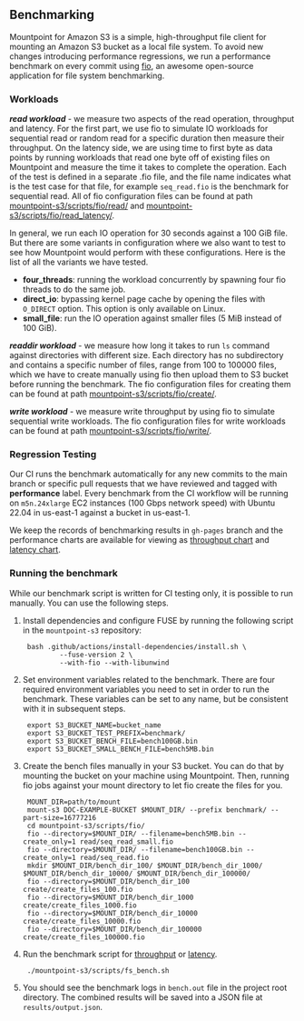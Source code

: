 ## Benchmarking

Mountpoint for Amazon S3 is a simple, high-throughput file client for mounting an Amazon S3 bucket as a local file system.
To avoid new changes introducing performance regressions, we run a performance benchmark on every commit using [fio](https://github.com/axboe/fio), an awesome open-source application for file system benchmarking.

### Workloads

***read workload*** - we measure two aspects of the read operation, throughput and latency. For the first part, we use fio to simulate IO workloads for sequential read or random read for a specific duration then measure their throughput. On the latency side, we are using time to first byte as data points by running workloads that read one byte off of existing files on Mountpoint and measure the time it takes to complete the operation. Each of the test is defined in a separate .fio file, and the file name indicates what is the test case for that file, for example `seq_read.fio` is the benchmark for sequential read. All of fio configuration files can be found at path [mountpoint-s3/scripts/fio/read/](../mountpoint-s3/scripts/fio/read) and [mountpoint-s3/scripts/fio/read_latency/](../mountpoint-s3/scripts/fio/read_latency).

In general, we run each IO operation for 30 seconds against a 100 GiB file. But there are some variants in configuration where we also want to test to see how Mountpoint would perform with these configurations. Here is the list of all the variants we have tested.

* **four_threads**: running the workload concurrently by spawning four fio threads to do the same job.
* **direct_io**: bypassing kernel page cache by opening the files with `O_DIRECT` option. This option is only available on Linux.
* **small_file**: run the IO operation against smaller files (5 MiB instead of 100 GiB).

***readdir workload*** - we measure how long it takes to run `ls` command against directories with different size. Each directory has no subdirectory and contains a specific number of files, range from 100 to 100000 files, which we have to create manually using fio then upload them to S3 bucket before running the benchmark. The fio configuration files for creating them can be found at path [mountpoint-s3/scripts/fio/create/](../mountpoint-s3/scripts/fio/create).

***write workload*** - we measure write throughput by using fio to simulate sequential write workloads. The fio configuration files for write workloads can be found at path [mountpoint-s3/scripts/fio/write/](../mountpoint-s3/scripts/fio/write).

### Regression Testing
Our CI runs the benchmark automatically for any new commits to the main branch or specific pull requests that we have reviewed and tagged with **performance** label. Every benchmark from the CI workflow will be running on `m5n.24xlarge` EC2 instances (100 Gbps network speed) with Ubuntu 22.04 in us-east-1 against a bucket in us-east-1.

We keep the records of benchmarking results in `gh-pages` branch and the performance charts are available for viewing as [throughput chart](https://awslabs.github.io/mountpoint-s3/dev/bench/) and [latency chart](https://awslabs.github.io/mountpoint-s3/dev/latency_bench/).

### Running the benchmark
While our benchmark script is written for CI testing only, it is possible to run manually.
You can use the following steps.

1. Install dependencies and configure FUSE by running the following script in the `mountpoint-s3` repository:

        bash .github/actions/install-dependencies/install.sh \
                --fuse-version 2 \
                --with-fio --with-libunwind

2. Set environment variables related to the benchmark. There are four required environment variables you need to set in order to run the benchmark. These variables can be set to any name, but be consistent with it in subsequent steps.

        export S3_BUCKET_NAME=bucket_name
        export S3_BUCKET_TEST_PREFIX=benchmark/
        export S3_BUCKET_BENCH_FILE=bench100GB.bin
        export S3_BUCKET_SMALL_BENCH_FILE=bench5MB.bin

3. Create the bench files manually in your S3 bucket. You can do that by mounting the bucket on your machine using Mountpoint. Then, running fio jobs against your mount directory to let fio create the files for you.

        MOUNT_DIR=path/to/mount
        mount-s3 DOC-EXAMPLE-BUCKET $MOUNT_DIR/ --prefix benchmark/ --part-size=16777216
        cd mountpoint-s3/scripts/fio/
        fio --directory=$MOUNT_DIR/ --filename=bench5MB.bin --create_only=1 read/seq_read_small.fio
        fio --directory=$MOUNT_DIR/ --filename=bench100GB.bin --create_only=1 read/seq_read.fio
        mkdir $MOUNT_DIR/bench_dir_100/ $MOUNT_DIR/bench_dir_1000/ $MOUNT_DIR/bench_dir_10000/ $MOUNT_DIR/bench_dir_100000/
        fio --directory=$MOUNT_DIR/bench_dir_100 create/create_files_100.fio
        fio --directory=$MOUNT_DIR/bench_dir_1000 create/create_files_1000.fio
        fio --directory=$MOUNT_DIR/bench_dir_10000 create/create_files_10000.fio
        fio --directory=$MOUNT_DIR/bench_dir_100000 create/create_files_100000.fio

4. Run the benchmark script for [throughput](../mountpoint-s3/scripts/fs_bench.sh) or [latency](../mountpoint-s3/scripts/fs_latency_bench.sh).

        ./mountpoint-s3/scripts/fs_bench.sh

5. You should see the benchmark logs in `bench.out` file in the project root directory. The combined results will be saved into a JSON file at `results/output.json`.
